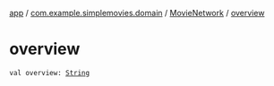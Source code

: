 [app](../../index.md) / [com.example.simplemovies.domain](../index.md) / [MovieNetwork](index.md) / [overview](./overview.md)

# overview

`val overview: `[`String`](https://kotlinlang.org/api/latest/jvm/stdlib/kotlin/-string/index.html)